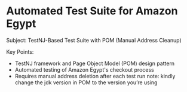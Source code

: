 #  Automated Test Suite for Amazon Egypt

Subject: TestNJ-Based Test Suite with POM (Manual Address Cleanup)

Key Points:
 * TestNJ framework and Page Object Model (POM) design pattern
 * Automated testing of Amazon Egypt's checkout process
 * Requires manual address deletion after each test run
note: kindly change the jdk version in POM to the version you’re using
